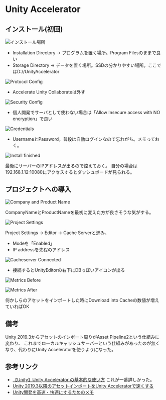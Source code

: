 # Unity Accelerator

## インストール(初回)

![インストール場所](./img_unity_accelerator/install_location.png "インストール場所")

- Installation Directory -> プログラムを置く場所。Program Filesのままで良い
- Storage Directory -> データを置く場所。SSDの分かりやすい場所。ここではD://UnityAccelerator

![Protocol Config](./img_unity_accelerator/protocol_config.png "Protocol Config")

- Accelerate Unity Collaborateは外す

![Security Config](./img_unity_accelerator/security_config.png "Security Config")

- 個人開発でサーバとして使わない場合は「Allow Insecure access with NO encryption」で良い

![Credentials](./img_unity_accelerator/credentials.png "Credential")

- UsernameとPassword。普段は自動ログインなので忘れがち。メモっておく。

![Install finished](./img_unity_accelerator/install_finished.png "Install finished")

最後にサーバーのIPアドレスが出るので控えておく。
自分の場合は192.168.1.12:10080にアクセスするとダッシュボードが見られる。

## プロジェクトへの導入

![Company and Product Name](./img_unity_accelerator/company_and_product_name.png "Company and Product Name")

CompanyNameとProductNameを最初に変えた方が良さそうな気がする。

![Project Settings](./img_unity_accelerator/project_settings.png "Project Settings")

Project Settings -> Editor -> Cache Serverと進み、

- Modeを「Enabled」
- IP addressを先程のアドレス

![Cacheserver Connected](./img_unity_accelerator/cacheserver_connected.png "Cacheserver Connected")

- 接続するとUnityEditorの右下にDBっぽいアイコンが出る

![Metrics Before](./img_unity_accelerator/metrics_before.png "Metrics before connecting project")

![Metrics After](./img_unity_accelerator/metrics_after.png "Metrics after connecting project")

何かしらのアセットをインポートした時にDownload into Cacheの数値が増えていればOK

## 備考
Unity 2019.3からアセットのインポート周りがAsset Pipeline2という仕組みに変わり、
これまでローカルキャッシュサーバーという仕組みがあったのが無くなり、代わりにUnity Acceleratorを使うようになった。

## 参考リンク
- [【Unity】Unity Accelerator の基本的な使い方](https://baba-s.hatenablog.com/entry/2020/09/14/090000)
これが一番詳しかった。
- [Unity 2019.3以降のアセットインポートをUnity Acceleratorで速くする](https://korinvr.com/blog/2020/02/09/)
- [Unity開発を高速・快適にするためのメモ](https://tech.framesynthesis.co.jp/unity/qol/)
